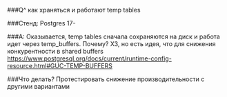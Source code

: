 ###Q^
как храняться и работают  temp tables

###Стенд:
Postgres 17-

###A:
Оказывается, temp tables сначала сохраняются на диск и работа идет через temp_buffers.
Почему? ХЗ, но есть идея, что для снижения конкурентности в shared buffers
https://www.postgresql.org/docs/current/runtime-config-resource.html#GUC-TEMP-BUFFERS

###Что делать?
Протестировать снижение производительности с другими вариантами